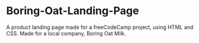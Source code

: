 # Boring-Oat-Landing-Page
A product landing page made for a freeCodeCamp project, using HTML and CSS. Made for a local company, Boring Oat Milk.
